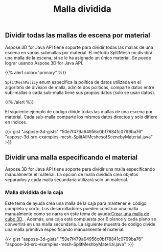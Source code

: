 ﻿---
title: Malla dividida
type: docs
weight: 10
url: /es/java/split-mesh/
description: Aspose.3D for Java API tiene soporte para dividir todas las mallas de una escena en varias submallas por material. El método SplitMesh no dividirá una malla de la escena, si se le ha asignado un único material. Se puede lograr usando Aspose.3D for Java API.
---
## **Dividir todas las mallas de escena por material**
Aspose.3D for Java API tiene soporte para dividir todas las mallas de una escena en varias submallas por material. El método SplitMesh no dividirá una malla de la escena, si se le ha asignado un único material. Se puede lograr usando Aspose.3D for Java API.

{{% alert color="primary" %}} 

`SplitMeshPolicy` enum especifica la política de datos utilizada en el algoritmo de división de malla, admite dos políticas, comparte datos entre sub-mallas o cada sub-malla tiene sus propios datos (solo se usan datos).

{{% /alert %}} 

El siguiente ejemplo de código divide todas las mallas de una escena por material. Cada sub-malla comparte los mismos datos directos y solo difiere en índices.

{{< gist "aspose-3d-gists" "50e7f479a64956c0bf78841c0799ba76" "aspose-3d-src-examples-mesh-SplitAllMeshesofScenebyMaterial.java" >}}
## **Dividir una malla especificando el material**
Aspose.3D for Java API tiene soporte para dividir una malla especificando manualmente el material. La opción de malla dividida crea objetos separados y cada malla secundaria utilizará solo un material.
### **Malla dividida de la caja**
Este tema de ayuda crea una malla de la caja para mantener el código completo y corto. Los desarrolladores pueden construir una malla manualmente como se narra en este tema de ayuda:[Crear una malla de cubo 3D](https://docs.dynabic.com/display/3djava/Create+3D+Mesh+and+Scene)... Además, una caja está compuesta por 6 planos y cada plano se convertirá en una malla secundaria. La siguiente muestra de código divide una malla primitiva especificando manualmente el material.

{{< gist "aspose-3d-gists" "50e7f479a64956c0bf78841c0799ba76" "aspose-3d-src-examples-mesh-SplitMeshbyMaterial.java" >}}
